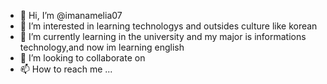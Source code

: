 - 👋 Hi, I’m @imanamelia07
- 👀 I’m interested in learning technologys and outsides culture like korean
- 🌱 I’m currently learning in the university and my major is informations technology,and now im learning english
- 💞️ I’m looking to collaborate on 
- 📫 How to reach me ...

<!---
imanamelia07/imanamelia07 is a ✨ special ✨ repository because its `README.md` (this file) appears on your GitHub profile.
You can click the Preview link to take a look at your changes.
--->
